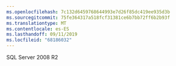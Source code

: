 ```yaml
---
ms.openlocfilehash: 7c132d6459768644993e7d26f85dc419ee935d3b
ms.sourcegitcommit: 75fe364317a518fcf31381ce6b7bb72ff6b2b93f
ms.translationtype: MT
ms.contentlocale: es-ES
ms.lasthandoff: 09/11/2019
ms.locfileid: "68186032"
---
```

SQL Server 2008 R2
